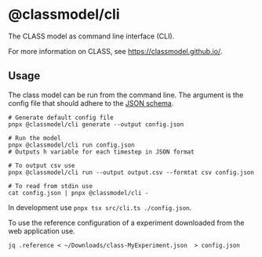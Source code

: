 # @classmodel/cli 

The CLASS model as command line interface (CLI).

For more information on CLASS, see https://classmodel.github.io/.

## Usage

The class model can be run from the command line.
The argument is the config file that should adhere to the [JSON schema](./packages/class/src/config.json).

```shell
# Generate default config file
pnpx @classmodel/cli generate --output config.json

# Run the model
pnpx @classmodel/cli run config.json
# Outputs h variable for each timestep in JSON format

# To output csv use
pnpx @classmodel/cli run --output output.csv --formtat csv config.json

# To read from stdin use
cat config.json | pnpx @classmodel/cli -
```

In development use `pnpx tsx src/cli.ts ./config.json`.

To use the reference configuration of a experiment downloaded from the web application use.

```shell
jq .reference < ~/Downloads/class-MyExperiment.json  > config.json
```
